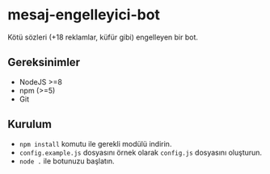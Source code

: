 # mesaj-engelleyici-bot
Kötü sözleri (+18 reklamlar, küfür gibi) engelleyen bir bot.

## Gereksinimler
  - NodeJS >=8
  - npm (>=5)
  - Git

## Kurulum
- `npm install` komutu ile gerekli modülü indirin.
- `config.example.js` dosyasını örnek olarak `config.js` dosyasını oluşturun.
- `node .` ile botunuzu başlatın.